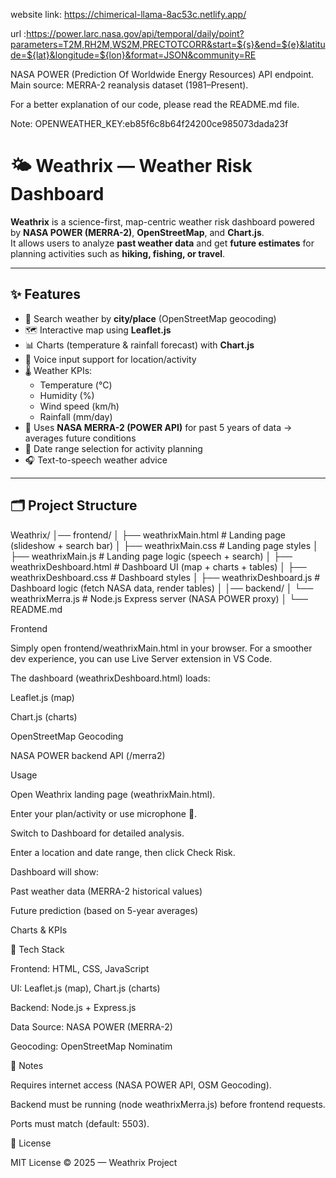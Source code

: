 website link: https://chimerical-llama-8ac53c.netlify.app/

url :https://power.larc.nasa.gov/api/temporal/daily/point?parameters=T2M,RH2M,WS2M,PRECTOTCORR&start=${s}&end=${e}&latitude=${lat}&longitude=${lon}&format=JSON&community=RE

NASA POWER (Prediction Of Worldwide Energy Resources) API  endpoint.
Main source: MERRA-2 reanalysis dataset (1981–Present).

For a better explanation of our code, please read the README.md file.

Note:
OPENWEATHER_KEY:eb85f6c8b64f24200ce985073dada23f

# 🌤️ Weathrix — Weather Risk Dashboard

**Weathrix** is a science-first, map-centric weather risk dashboard powered by **NASA POWER (MERRA-2)**, **OpenStreetMap**, and **Chart.js**.  
It allows users to analyze **past weather data** and get **future estimates** for planning activities such as **hiking, fishing, or travel**.

---

## ✨ Features
- 📍 Search weather by **city/place** (OpenStreetMap geocoding)  
- 🗺️ Interactive map using **Leaflet.js**  
- 📊 Charts (temperature & rainfall forecast) with **Chart.js**  
- 🎤 Voice input support for location/activity  
- 🌡️ Weather KPIs:
  - Temperature (°C)
  - Humidity (%)
  - Wind speed (km/h)
  - Rainfall (mm/day)
- 🧮 Uses **NASA MERRA-2 (POWER API)** for past 5 years of data → averages future conditions  
- 📅 Date range selection for activity planning  
- 🎧 Text-to-speech weather advice  

---

## 🗂️ Project Structure
Weathrix/
│── frontend/
│ ├── weathrixMain.html # Landing page (slideshow + search bar)
│ ├── weathrixMain.css # Landing page styles
│ ├── weathrixMain.js # Landing page logic (speech + search)
│ ├── weathrixDeshboard.html # Dashboard UI (map + charts + tables)
│ ├── weathrixDeshboard.css # Dashboard styles
│ ├── weathrixDeshboard.js # Dashboard logic (fetch NASA data, render tables)
│
│── backend/
│ └── weathrixMerra.js # Node.js Express server (NASA POWER proxy)
│
└── README.md

Frontend

Simply open frontend/weathrixMain.html in your browser.
For a smoother dev experience, you can use Live Server extension in VS Code.

The dashboard (weathrixDeshboard.html) loads:

Leaflet.js (map)

Chart.js (charts)

OpenStreetMap Geocoding

NASA POWER backend API (/merra2)

Usage

Open Weathrix landing page (weathrixMain.html).

Enter your plan/activity or use microphone 🎤.

Switch to Dashboard for detailed analysis.

Enter a location and date range, then click Check Risk.

Dashboard will show:

Past weather data (MERRA-2 historical values)

Future prediction (based on 5-year averages)

Charts & KPIs

🚀 Tech Stack

Frontend: HTML, CSS, JavaScript

UI: Leaflet.js (map), Chart.js (charts)

Backend: Node.js + Express.js

Data Source: NASA POWER (MERRA-2)

Geocoding: OpenStreetMap Nominatim

📌 Notes

Requires internet access (NASA POWER API, OSM Geocoding).

Backend must be running (node weathrixMerra.js) before frontend requests.

Ports must match (default: 5503).

📜 License

MIT License © 2025 — Weathrix Project
